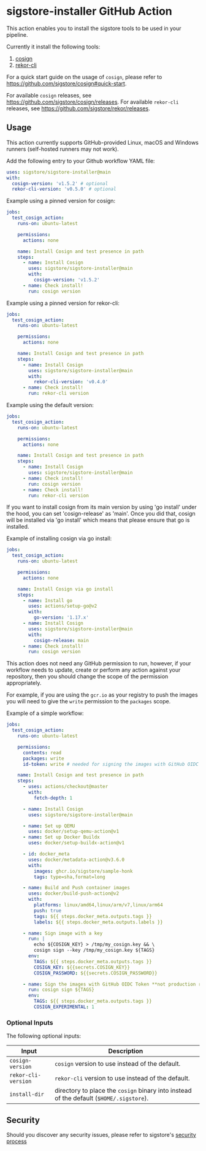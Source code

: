 # sigstore-installer GitHub Action

This action enables you to install the sigstore tools to be used in your pipeline.

Currently it install the following tools:

1. [cosign](https://github.com/sigstore/cosign)
2. [rekor-cli](https://github.com/sigstore/rekor)


For a quick start guide on the usage of `cosign`, please refer to https://github.com/sigstore/cosign#quick-start.

For available `cosign` releases, see https://github.com/sigstore/cosign/releases.
For available `rekor-cli` releases, see https://github.com/sigstore/rekor/releases.

## Usage

This action currently supports GitHub-provided Linux, macOS and Windows runners (self-hosted runners may not work).

Add the following entry to your Github workflow YAML file:

```yaml
uses: sigstore/sigstore-installer@main
with:
  cosign-version: 'v1.5.2' # optional
  rekor-cli-version: 'v0.5.0' # optional
```

Example using a pinned version for cosign:

```yaml
jobs:
  test_cosign_action:
    runs-on: ubuntu-latest

    permissions:
      actions: none

    name: Install Cosign and test presence in path
    steps:
      - name: Install Cosign
        uses: sigstore/sigstore-installer@main
        with:
          cosign-version: 'v1.5.2'
      - name: Check install!
        run: cosign version
```

Example using a pinned version for rekor-cli:

```yaml
jobs:
  test_cosign_action:
    runs-on: ubuntu-latest

    permissions:
      actions: none

    name: Install Cosign and test presence in path
    steps:
      - name: Install Cosign
        uses: sigstore/sigstore-installer@main
        with:
          rekor-cli-version: 'v0.4.0'
      - name: Check install!
        run: rekor-cli version
```

Example using the default version:

```yaml
jobs:
  test_cosign_action:
    runs-on: ubuntu-latest

    permissions:
      actions: none

    name: Install Cosign and test presence in path
    steps:
      - name: Install Cosign
        uses: sigstore/sigstore-installer@main
      - name: Check install!
        run: cosign version
      - name: Check install!
        run: rekor-cli version
```

If you want to install cosign from its main version by using 'go install' under the hood, you can set 'cosign-release' as 'main'. Once you did that, cosign will be installed via 'go install' which means that please ensure that go is installed.

Example of installing cosign via go install:

```yaml
jobs:
  test_cosign_action:
    runs-on: ubuntu-latest

    permissions:
      actions: none

    name: Install Cosign via go install
    steps:
      - name: Install go
        uses: actions/setup-go@v2
        with:
          go-version: '1.17.x'
      - name: Install Cosign
        uses: sigstore/sigstore-installer@main
        with:
          cosign-release: main
      - name: Check install!
        run: cosign version
```

This action does not need any GitHub permission to run, however, if your workflow needs to update, create or perform any
action against your repository, then you should change the scope of the permission appropriately.

For example, if you are using the `gcr.io` as your registry to push the images you will need to give the `write` permission
to the `packages` scope.

Example of a simple workflow:

```yaml
jobs:
  test_cosign_action:
    runs-on: ubuntu-latest

    permissions:
      contents: read
      packages: write
      id-token: write # needed for signing the images with GitHub OIDC Token **not production ready**

    name: Install Cosign and test presence in path
    steps:
      - uses: actions/checkout@master
        with:
          fetch-depth: 1

      - name: Install Cosign
        uses: sigstore/sigstore-installer@main

      - name: Set up QEMU
        uses: docker/setup-qemu-action@v1
      - name: Set up Docker Buildx
        uses: docker/setup-buildx-action@v1

      - id: docker_meta
        uses: docker/metadata-action@v3.6.0
        with:
          images: ghcr.io/sigstore/sample-honk
          tags: type=sha,format=long

      - name: Build and Push container images
        uses: docker/build-push-action@v2
        with:
          platforms: linux/amd64,linux/arm/v7,linux/arm64
          push: true
          tags: ${{ steps.docker_meta.outputs.tags }}
          labels: ${{ steps.docker_meta.outputs.labels }}

      - name: Sign image with a key
        run: |
          echo ${COSIGN_KEY} > /tmp/my_cosign.key && \
          cosign sign --key /tmp/my_cosign.key ${TAGS}
        env:
          TAGS: ${{ steps.docker_meta.outputs.tags }}
          COSIGN_KEY: ${{secrets.COSIGN_KEY}}
          COSIGN_PASSWORD: ${{secrets.COSIGN_PASSWORD}}

      - name: Sign the images with GitHub OIDC Token **not production ready**
        run: cosign sign ${TAGS}
        env:
          TAGS: ${{ steps.docker_meta.outputs.tags }}
          COSIGN_EXPERIMENTAL: 1
```

### Optional Inputs
The following optional inputs:

| Input | Description |
| --- | --- |
| `cosign-version` | `cosign` version to use instead of the default. |
| `rekor-cli-version` | `rekor-cli` version to use instead of the default. |
| `install-dir` | directory to place the `cosign` binary into instead of the default (`$HOME/.sigstore`). |

## Security

Should you discover any security issues, please refer to sigstore's [security
process](https://github.com/sigstore/.github/blob/main/SECURITY.md)
